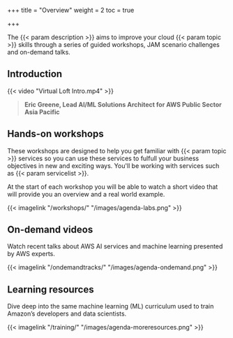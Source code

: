 +++
title = "Overview"
weight = 2
toc = true

+++

The {{< param description >}} aims to improve your cloud {{< param topic >}} skills through a series of guided workshops, JAM scenario challenges and on-demand talks. 

## Introduction
{{< video "Virtual Loft Intro.mp4" >}}

>  **Eric Greene, Lead AI/ML Solutions Architect for AWS Public Sector Asia Pacific** 

 
## Hands-on workshops

These workshops are designed to help you get familiar with {{< param topic >}} services so you can use these services to fulfull your business objectives in new and exciting ways. You'll be working with services such as {{< param servicelist >}}. 

At the start of each workshop you will be able to watch a short video that will provide you an overview and a real world example.

{{< imagelink "/workshops/" "/images/agenda-labs.png" >}}


## On-demand videos

Watch recent talks about AWS AI services and machine learning presented by AWS experts.

{{< imagelink "/ondemandtracks/" "/images/agenda-ondemand.png" >}}


## Learning resources

Dive deep into the same machine learning (ML) curriculum used to train Amazon’s developers and data scientists.

{{< imagelink "/training/" "/images/agenda-moreresources.png" >}}